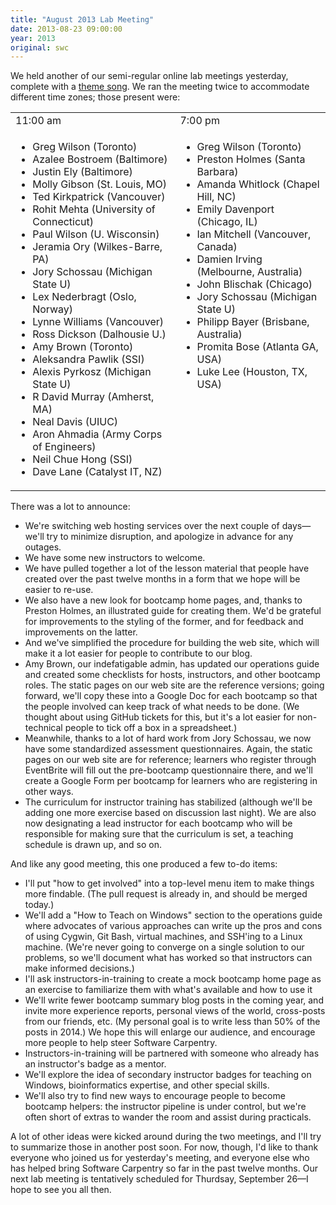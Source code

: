 ```yaml
---
title: "August 2013 Lab Meeting"
date: 2013-08-23 09:00:00
year: 2013
original: swc
---
```

<p>
  We held another of our semi-regular online lab meetings yesterday,
  complete with a
  <a href="http://www.youtube.com/watch?v=Pnqfny2_qtw">theme song</a>.
  We ran the meeting twice to accommodate different time zones;
  those present were:
</p>
<table>
  <tr>
    <td>11:00 am</td>
    <td>7:00 pm</td>
  </tr>
  <tr>
    <td valign="top">
      <ul>
	<li>Greg Wilson (Toronto)</li>
	<li>Azalee Bostroem (Baltimore)</li>
	<li>Justin Ely (Baltimore)</li>
	<li>Molly Gibson (St. Louis, MO)</li>
	<li>Ted Kirkpatrick (Vancouver)</li>
	<li>Rohit Mehta (University of Connecticut)</li>
	<li>Paul Wilson (U. Wisconsin)</li>
	<li>Jeramia Ory (Wilkes-Barre, PA)</li>
	<li>Jory Schossau (Michigan State U)</li>
	<li>Lex Nederbragt (Oslo, Norway)</li>
	<li>Lynne Williams (Vancouver)</li>
	<li>Ross Dickson (Dalhousie U.)</li>
	<li>Amy Brown (Toronto)</li>
	<li>Aleksandra Pawlik (SSI)</li>
	<li>Alexis Pyrkosz (Michigan State U)</li>
	<li>R David Murray (Amherst, MA)</li>
	<li>Neal Davis (UIUC)</li>
	<li>Aron Ahmadia (Army Corps of Engineers)</li>
	<li>Neil Chue Hong (SSI)</li>
	<li>Dave Lane (Catalyst IT, NZ)</li>
      </ul>
    </td>
    <td valign="top">
      <ul>
	<li>Greg Wilson (Toronto)</li>
	<li>Preston Holmes (Santa Barbara)</li>
	<li>Amanda Whitlock (Chapel Hill, NC)</li>
	<li>Emily Davenport (Chicago, IL)</li>
	<li>Ian Mitchell (Vancouver, Canada)</li>
	<li>Damien Irving (Melbourne, Australia)</li>
	<li>John Blischak (Chicago)</li>
	<li>Jory Schossau (Michigan State U)</li>
	<li>Philipp Bayer (Brisbane, Australia)</li>
	<li>Promita Bose (Atlanta GA, USA)</li>
	<li>Luke Lee (Houston, TX, USA)</li>
      </ul>
    </td>
  </tr>
</table>
<p>
  There was a lot to announce:
</p>
<ul>
  <li>We're switching web hosting services over the next couple of days&mdash;we'll try to minimize disruption, and apologize in advance for any outages.</li>
  <li>We have some new instructors to welcome.</li>
  <li>
    We have pulled together a lot of the lesson material
    that people have created over the past twelve months
    in a form that we hope will be easier to re-use.
  </li>
  <li>
    We also have a new look for bootcamp home pages,
    and,
    thanks to Preston Holmes,
    an illustrated guide for creating them.
    We'd be grateful for improvements to the styling of the former,
    and for feedback and improvements on the latter.
  </li>
  <li>
    And we've simplified the procedure for building the web site,
    which will make it a lot easier for people to contribute to our blog.
  </li>
  <li>
    Amy Brown,
    our indefatigable admin,
    has updated our operations guide
    and created some checklists for hosts, instructors, and other bootcamp roles.
    The static pages on our web site are the reference versions;
    going forward,
    we'll copy these into a Google Doc for each bootcamp
    so that the people involved can keep track of what needs to be done.
    (We thought about using GitHub tickets for this,
    but it's a lot easier for non-technical people to tick off a box in a spreadsheet.)
  </li>
  <li>
    Meanwhile,
    thanks to a lot of hard work from Jory Schossau,
    we now have some standardized assessment questionnaires.
    Again,
    the static pages on our web site are for reference;
    learners who register through EventBrite will fill out the pre-bootcamp questionnaire there,
    and we'll create a Google Form per bootcamp for learners who are registering in other ways.
  </li>
  <li>
    The curriculum for instructor training
    has stabilized
    (although we'll be adding one more exercise based on discussion last night).
    We are also now designating a lead instructor for each bootcamp
    who will be responsible for making sure that the curriculum is set,
    a teaching schedule is drawn up,
    and so on.
  </li>
</ul>
<p>
  And like any good meeting,
  this one produced a few to-do items:
</p>
<ul>
  <li>
    I'll put "how to get involved" into a top-level menu item to make things more findable.
    (The pull request is already in,
    and should be merged today.)
  </li>
  <li>
    We'll add a "How to Teach on Windows" section to the operations guide
    where advocates of various approaches can write up the pros and cons of
    using Cygwin, Git Bash, virtual machines, and SSH'ing to a Linux machine.
    (We're never going to converge on a single solution to our problems,
    so we'll document what has worked so that instructors can make informed decisions.)
  </li>
  <li>
    I'll ask instructors-in-training to create a mock bootcamp home page
    as an exercise to familiarize them with what's available and how to use it
  </li>
  <li>
    We'll write fewer bootcamp summary blog posts in the coming year,
    and invite more experience reports,
    personal views of the world,
    cross-posts from our friends,
    etc.
    (My personal goal is to write less than 50% of the posts in 2014.)
    We hope this will enlarge our audience,
    and encourage more people to help steer Software Carpentry.
  </li>
  <li>
    Instructors-in-training will be partnered with someone
    who already has an instructor's badge
    as a mentor.
  </li>
  <li>
    We'll explore the idea of secondary instructor badges for teaching on Windows,
    bioinformatics expertise,
    and other special skills.
  </li>
  <li>
    We'll also try to find new ways to encourage people to become bootcamp helpers:
    the instructor pipeline is under control,
    but we're often short of extras to wander the room and assist during practicals.
  </li>
</ul>
<p>
  A lot of other ideas were kicked around during the two meetings,
  and I'll try to summarize those in another post soon.
  For now,
  though,
  I'd like to thank everyone who joined us for yesterday's meeting,
  and everyone else who has helped bring Software Carpentry so far in the past twelve months.
  Our next lab meeting is tentatively scheduled for Thurdsay, September 26&mdash;I
  hope to see you all then.
</p>

